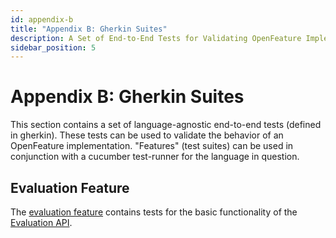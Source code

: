 ```yaml
---
id: appendix-b
title: "Appendix B: Gherkin Suites"
description: A Set of End-to-End Tests for Validating OpenFeature Implementations
sidebar_position: 5
---
```


# Appendix B: Gherkin Suites

This section contains a set of language-agnostic end-to-end tests (defined in gherkin).
These tests can be used to validate the behavior of an OpenFeature implementation.
"Features" (test suites) can be used in conjunction with a cucumber test-runner for the language in question.

## Evaluation Feature

The [evaluation feature](./assets/gherkin/evaluation.feature) contains tests for the basic functionality of the [Evaluation API](./sections/01-flag-evaluation.md).
